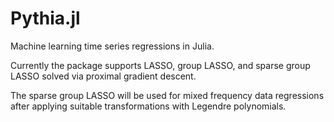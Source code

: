 # Pythia.jl
Machine learning time series regressions in Julia.

Currently the package supports LASSO, group LASSO, and sparse group LASSO solved via proximal gradient descent.

The sparse group LASSO will be used for mixed frequency data regressions after applying suitable transformations with Legendre polynomials.
